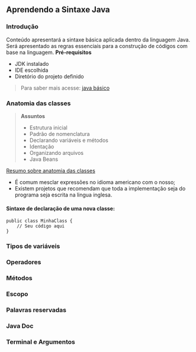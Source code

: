 ## Aprendendo a Sintaxe Java

### Introdução
Conteúdo apresentará a sintaxe básica aplicada dentro da linguagem Java. Será apresentado as regras essenciais para a construção de códigos com base na linguagem. 
**Pré-requisitos**
* JDK instalado
* IDE escolhida
* Diretório do projeto definido
> Para saber mais acesse:
> [java básico](https://glysns.gitbook.io/java-basico/)
### Anatomia das classes
> **Assuntos**
>* Estrutura inicial 
>* Padrão de nomenclatura
>* Declarando variáveis e métodos
>* Identação 
>* Organizando arquivos
>* Java Beans

[Resumo sobre anatomia das classes](https://glysns.gitbook.io/java-basico/sintaxe/anatomia-das-classes)
* É comum mesclar expressões no idioma americano com o nosso;
* Existem projetos que recomendam que toda a implementação seja do programa seja escrita na lingua inglesa.

#### Sintaxe de declaração de uma nova classe:
```
public class MinhaClass {
	// Seu código aqui
}
```
### Tipos de variáveis

### Operadores

### Métodos

### Escopo

### Palavras reservadas

### Java Doc

### Terminal e Argumentos
